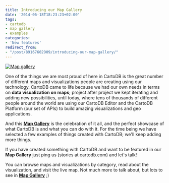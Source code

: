 ```yaml
---
title: Introducing our Map Gallery
date: '2014-06-18T18:23:23+02:00'
tags:
- cartodb
- map gallery
- examples
categories:
- 'New features'
redirect_from:
- "/post/89167602909/introducing-our-map-gallery/"
---
```


<a href="http://cartodb.com/gallery" title="Map Gallery"><img src="http://i.imgur.com/K918Utd.png" alt="Map gallery"/></a>

One of the things we are most proud of here in CartoDB is the great number of different maps and visualizations people are creating using our technology. CartoDB came to life because we had our own needs in terms on **data visualization on maps**; project after project we kept iterating and adding new possibilities, until today, where tens of thousands of different people around the world are using our CartoDB Editor and the CartoDB Platform (our set of APIs) to build amazing visualizations and geo applications.

And this **<a href="http://www.cartodb.com/gallery">Map Gallery</a>** is the celebration of it all, and the perfect showcase of what CartoDB is and what you can do with it. For the time being we have selected a few examples of things created with CartoDB; we'll keep adding more things.

If you have created something with CartoDB and want to be featured in our **Map Gallery** just ping us (stories at cartodb.com) and let's talk!

You can browse maps and visualizations by category, read about the visualization, and visit the live map. Not much more to talk about, but lots to see in **<a href="http://www.cartodb.com/gallery">Map Gallery</a>** ;)
